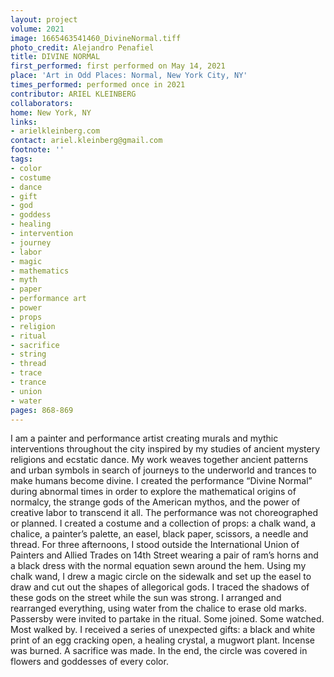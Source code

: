 ```yaml
---
layout: project
volume: 2021
image: 1665463541460_DivineNormal.tiff
photo_credit: Alejandro Penafiel
title: DIVINE NORMAL
first_performed: first performed on May 14, 2021
place: 'Art in Odd Places: Normal, New York City, NY'
times_performed: performed once in 2021
contributor: ARIEL KLEINBERG
collaborators:
home: New York, NY
links:
- arielkleinberg.com
contact: ariel.kleinberg@gmail.com
footnote: ''
tags:
- color
- costume
- dance
- gift
- god
- goddess
- healing
- intervention
- journey
- labor
- magic
- mathematics
- myth
- paper
- performance art
- power
- props
- religion
- ritual
- sacrifice
- string
- thread
- trace
- trance
- union
- water
pages: 868-869
---
```


I am a painter and performance artist creating murals and mythic interventions throughout the city inspired by my studies of ancient mystery religions and ecstatic dance. My work weaves together ancient patterns and urban symbols in search of journeys to the underworld and trances to make humans become divine. I created the performance “Divine Normal” during abnormal times in order to explore the mathematical origins of normalcy, the strange gods of the American mythos, and the power of creative labor to transcend it all. The performance was not choreographed or planned. I created a costume and a collection of props: a chalk wand, a chalice, a painter’s palette, an easel, black paper, scissors, a needle and thread. For three afternoons, I stood outside the International Union of Painters and Allied Trades on 14th Street wearing a pair of ram’s horns and a black dress with the normal equation sewn around the hem. Using my chalk wand, I drew a magic circle on the sidewalk and set up the easel to draw and cut out the shapes of allegorical gods. I traced the shadows of these gods on the street while the sun was strong. I arranged and rearranged everything, using water from the chalice to erase old marks. Passersby were invited to partake in the ritual. Some joined. Some watched. Most walked by. I received a series of unexpected gifts: a black and white print of an egg cracking open, a healing crystal, a mugwort plant. Incense was burned. A sacrifice was made. In the end, the circle was covered in flowers and goddesses of every color.